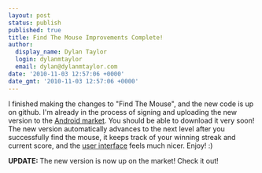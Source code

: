 ```yaml
---
layout: post
status: publish
published: true
title: Find The Mouse Improvements Complete!
author:
  display_name: Dylan Taylor
  login: dylanmtaylor
  email: dylan@dylanmtaylor.com
date: '2010-11-03 12:57:06 +0000'
date_gmt: '2010-11-03 12:57:06 +0000'
---
```

<p>I finished making the changes to "Find The Mouse", and the new code is up on github. I'm already in the process of signing and uploading the new version to the <a class="zem_slink" title="Android Market" rel="homepage" href="http://www.android.com/market/">Android market</a>. You should be able to download it very soon! The new version automatically advances to the next level after you successfully find the mouse, it keeps track of your winning streak and current score, and the <a class="zem_slink" title="User interface" rel="wikipedia" href="http://en.wikipedia.org/wiki/User_interface">user interface</a> feels much nicer. Enjoy! :)</p>
<p><strong>UPDATE: </strong>The new version is now up on the market! Check it out!</p>

